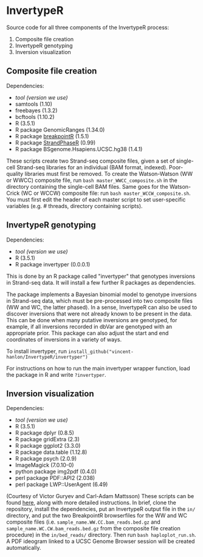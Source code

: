 # InvertypeR
Source code for all three components of the InvertypeR process:
1. Composite file creation
2. InvertypeR genotyping 
3. Inversion visualization

Composite file creation
-----------------------
Dependencies:
  - *tool (version we use)*
  - samtools (1.10)
  - freebayes (1.3.2)
  - bcftools (1.10.2)
  - R (3.5.1)
  - R package GenomicRanges (1.34.0)
  - R package [breakpointR](https://bioconductor.org/packages/release/bioc/html/breakpointR.html) (1.5.1)
  - R package [StrandPhaseR](https://github.com/daewoooo/StrandPhaseR) (0.99)
  - R package BSgenome.Hsapiens.UCSC.hg38 (1.4.1)

These scripts create two Strand-seq composite files, given a set of single-cell Strand-seq libraries for an individual (BAM format, indexed). Poor-quality libraries must first be removed. To create the Watson-Watson (WW or WWCC) composite file, run `bash master_WWCC_composite.sh` in the directory containing the single-cell BAM files. Same goes for the Watson-Crick (WC or WCCW) composite file: run `bash master_WCCW_composite.sh`. You must first edit the header of each master script to set user-specific variables (e.g. # threads, directory containing scripts). 

InvertypeR genotyping
-----------------------
Dependencies:
  - *tool (version we use)*
  - R (3.5.1)
  - R package invertyper (0.0.0.1)

This is done by an R package called "invertyper" that genotypes inversions in Strand-seq data. It will install a few further R packages as dependencies.

The package implements a Bayesian binomial model to genotype inversions in Strand-seq data, which must be pre-processed into two composite files (WW and WC, the latter phased). In a sense, InvertypeR can also be used to discover inversions that were not already known to be present in the data. This can be done when many putative inversions are genotyped, for example, if all inversions recorded in dbVar are genotyped with an appropriate prior. This package can also adjust the start and end coordinates of inversions in a variety of ways.

To install invertyper, run `install_github("vincent-hanlon/InvertypeR/invertyper")`

For instructions on how to run the main invertyper wrapper function, load the package in R and write `?invertyper`.

Inversion visualization
-----------------------
Dependencies:
  - *tool (version we use)*
  - R (3.5.1)
  - R package dplyr (0.8.5)
  - R package gridExtra (2.3)
  - R package ggplot2 (3.3.0)
  - R package data.table (1.12.8)
  - R package psych (2.0.9)
  - ImageMagick (7.0.10-0)
  - python package img2pdf (0.4.0)
  - perl package PDF::API2 (2.038)
  - perl package LWP::UserAgent (6.49)
  
(Courtesy of Victor Guryev and Carl-Adam Mattsson)
These scripts can be found [here](https://github.com/mattssca/haploplotR), along with more detailed instructions. In brief, clone the repository, install the dependencies, put an InvertypeR output file in the `in/` directory, and put the two BreakpointR browserfiles for the WW and WC composite files (i.e. `sample_name.WW.CC.bam_reads.bed.gz` and `sample_name.WC.CW.bam_reads.bed.gz` from the composite file creation procedure) in the `in/bed_reads/` directory. Then run `bash haploplot_run.sh`. A PDF ideogram linked to a UCSC Genome Browser session will be created automatically.
